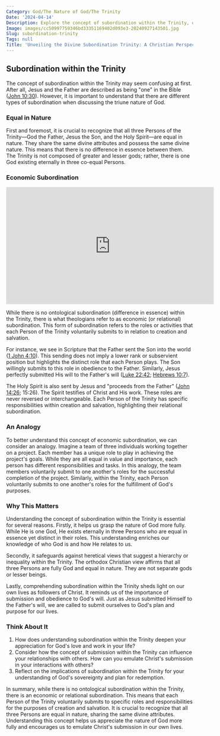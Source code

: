 ```yaml
---
Category: God/The Nature of God/The Trinity
Date: '2024-04-14'
Description: Explore the concept of subordination within the Trinity, examining the hierarchical relationship and roles of the Father, Son, and Holy Spirit in Christian theology. Delve into how this theological principle shapes beliefs about divinity and unity within the Christian faith.
Image: images/cc50997759346bd33351169402d093e3-20240927143501.jpg
Slug: subordination-trinity
Tags: null
Title: 'Unveiling the Divine Subordination Trinity: A Christian Perspective'
---
```


## Subordination within the Trinity

The concept of subordination within the Trinity may seem confusing at first. After all, Jesus and the Father are described as being "one" in the Bible ([John 10:30](https://www.bibleref.com/John/10/John-10-30.html)). However, it is important to understand that there are different types of subordination when discussing the triune nature of God.

### Equal in Nature

First and foremost, it is crucial to recognize that all three Persons of the Trinity—God the Father, Jesus the Son, and the Holy Spirit—are equal in nature. They share the same divine attributes and possess the same divine nature. This means that there is no difference in essence between them. The Trinity is not composed of greater and lesser gods; rather, there is one God existing eternally in three co-equal Persons.

### Economic Subordination


<iframe width="560" height="315" src="https://www.youtube.com/embed/VM2UE6MIKzM" frameborder="0" allow="autoplay; encrypted-media" allowfullscreen></iframe>


While there is no ontological subordination (difference in essence) within the Trinity, there is what theologians refer to as economic (or relational) subordination. This form of subordination refers to the roles or activities that each Person of the Trinity voluntarily submits to in relation to creation and salvation.

For instance, we see in Scripture that the Father sent the Son into the world ([1 John 4:10](https://www.bibleref.com/1-John/4/1-John-4-10.html)). This sending does not imply a lower rank or subservient position but highlights the distinct role that each Person plays. The Son willingly submits to this role in obedience to the Father. Similarly, Jesus perfectly submitted His will to the Father's will ([Luke 22:42](https://www.bibleref.com/Luke/22/Luke-22-42.html); [Hebrews 10:7](https://www.bibleref.com/Hebrews/10/Hebrews-10-7.html)).

The Holy Spirit is also sent by Jesus and "proceeds from the Father" ([John 14:26](https://www.bibleref.com/John/14/John-14-26.html); 15:26). The Spirit testifies of Christ and His work. These roles are never reversed or interchangeable. Each Person of the Trinity has specific responsibilities within creation and salvation, highlighting their relational subordination.

### An Analogy

To better understand this concept of economic subordination, we can consider an analogy. Imagine a team of three individuals working together on a project. Each member has a unique role to play in achieving the project's goals. While they are all equal in value and importance, each person has different responsibilities and tasks. In this analogy, the team members voluntarily submit to one another's roles for the successful completion of the project. Similarly, within the Trinity, each Person voluntarily submits to one another's roles for the fulfillment of God's purposes.

### Why This Matters

Understanding the concept of subordination within the Trinity is essential for several reasons. Firstly, it helps us grasp the nature of God more fully. While He is one God, He exists eternally in three Persons who are equal in essence yet distinct in their roles. This understanding enriches our knowledge of who God is and how He relates to us.

Secondly, it safeguards against heretical views that suggest a hierarchy or inequality within the Trinity. The orthodox Christian view affirms that all three Persons are fully God and equal in nature. They are not separate gods or lesser beings.

Lastly, comprehending subordination within the Trinity sheds light on our own lives as followers of Christ. It reminds us of the importance of submission and obedience to God's will. Just as Jesus submitted Himself to the Father's will, we are called to submit ourselves to God's plan and purpose for our lives.

### Think About It

1. How does understanding subordination within the Trinity deepen your appreciation for God's love and work in your life?
2. Consider how the concept of submission within the Trinity can influence your relationships with others. How can you emulate Christ's submission in your interactions with others?
3. Reflect on the implications of subordination within the Trinity for your understanding of God's sovereignty and plan for redemption.

In summary, while there is no ontological subordination within the Trinity, there is an economic or relational subordination. This means that each Person of the Trinity voluntarily submits to specific roles and responsibilities for the purposes of creation and salvation. It is crucial to recognize that all three Persons are equal in nature, sharing the same divine attributes. Understanding this concept helps us appreciate the nature of God more fully and encourages us to emulate Christ's submission in our own lives.